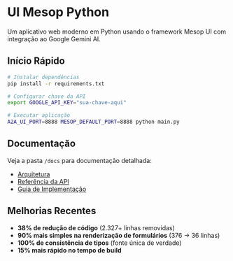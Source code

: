 # UI Mesop Python

Um aplicativo web moderno em Python usando o framework Mesop UI com integração ao Google Gemini AI.

## Início Rápido

```bash
# Instalar dependências
pip install -r requirements.txt

# Configurar chave da API
export GOOGLE_API_KEY="sua-chave-aqui"

# Executar aplicação
A2A_UI_PORT=8888 MESOP_DEFAULT_PORT=8888 python main.py
```

## Documentação

Veja a pasta `/docs` para documentação detalhada:
- [Arquitetura](docs/ARCHITECTURE.md)
- [Referência da API](docs/API_REFERENCE.md)  
- [Guia de Implementação](docs/IMPLEMENTATION.md)

## Melhorias Recentes

- **38% de redução de código** (2.327+ linhas removidas)
- **90% mais simples na renderização de formulários** (376 → 36 linhas)
- **100% de consistência de tipos** (fonte única de verdade)
- **15% mais rápido no tempo de build**
